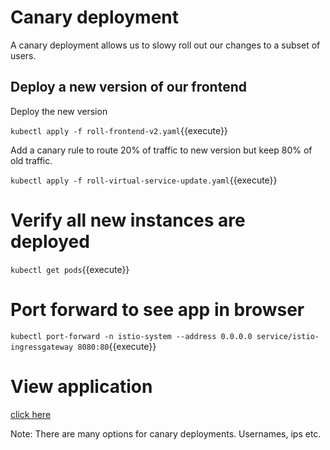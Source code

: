 # Canary deployment

A canary deployment allows us to slowy roll out our changes to a subset of users.

## Deploy a new version of our frontend

Deploy the new version

`kubectl apply -f roll-frontend-v2.yaml`{{execute}}

Add a canary rule to route 20% of traffic to new version but keep 80% of old traffic.

`kubectl apply -f roll-virtual-service-update.yaml`{{execute}}

# Verify all new instances are deployed

`kubectl get pods`{{execute}}

# Port forward to see app in browser

`kubectl port-forward -n istio-system --address 0.0.0.0 service/istio-ingressgateway 8080:80`{{execute}}

# View application
[click here]({{TRAFFIC_HOST1_8080}})

Note: There are many options for canary deployments. Usernames, ips etc.
